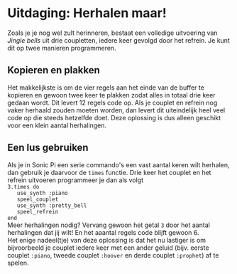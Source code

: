 # Uitdaging: Herhalen maar!

Zoals je je nog wel zult herinneren, bestaat een volledige uitvoering van *Jingle bells* uit drie coupletten, iedere keer gevolgd door het refrein. Je kunt dit op twee manieren programmeren.

## Kopieren en plakken
Het makkelijkste is om de vier regels aan het einde van de buffer te kopieren en gewoon twee keer te plakken zodat alles in totaal drie keer gedaan wordt. Dit levert 12 regels code op. Als je couplet en refrein nog vaker herhaald zouden moeten worden, dan levert dit uiteindelijk heel veel code op die steeds hetzelfde doet. Deze oplossing is dus alleen geschikt voor een klein aantal herhalingen.

## Een lus gebruiken
Als je in Sonic Pi een serie commando's een vast aantal keren wilt herhalen, dan gebruik je daarvoor de `times` functie. Drie keer het couplet en het refrein uitvoeren programmeer je dan als volgt  
`3.times do`  
`	use_synth :piano`  
`	speel_couplet`  
`	use_synth :pretty_bell`  
`	speel_refrein`  
`end`  
Meer herhalingen nodig? Vervang gewoon het getal `3` door het aantal herhalingen dat jij wilt! En het aaantal regels code blijft gewoon 6.  
Het enige nadeel(tje) van deze oplossing is dat het nu lastiger is om bijvoorbeeld je couplet iedere keer met een ander geluid (bijv. eerste couplet `:piano`, tweede couplet `:hoover` en derde couplet `:prophet`) af te spelen.
